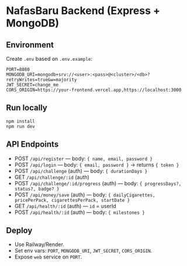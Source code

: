 # NafasBaru Backend (Express + MongoDB)

## Environment
Create `.env` based on `.env.example`:

```
PORT=8080
MONGODB_URI=mongodb+srv://<user>:<pass>@<cluster>/<db>?retryWrites=true&w=majority
JWT_SECRET=change_me
CORS_ORIGIN=https://your-frontend.vercel.app,https://localhost:3000
```

## Run locally
```
npm install
npm run dev
```

## API Endpoints
- POST `/api/register` — body: `{ name, email, password }`
- POST `/api/login` — body: `{ email, password }` → returns `{ token }`
- POST `/api/challenge` (auth) — body: `{ durationDays }`
- GET `/api/challenge/:id` (auth)
- POST `/api/challenge/:id/progress` (auth) — body: `{ progressDays?, status?, badge? }`
- POST `/api/money/save` (auth) — body: `{ dailyCigarettes, pricePerPack, cigarettesPerPack, startDate }`
- GET `/api/health/:id` (auth) — `id` = userId
- POST `/api/health/:id` (auth) — body: `{ milestones }`

## Deploy
- Use Railway/Render.
- Set env vars: `PORT`, `MONGODB_URI`, `JWT_SECRET`, `CORS_ORIGIN`.
- Expose `web` service on `PORT`.
